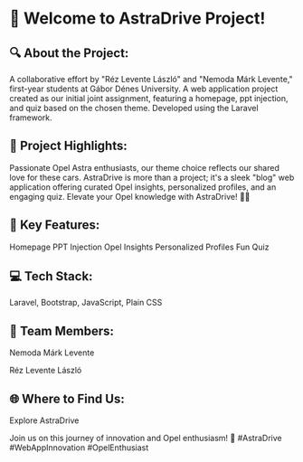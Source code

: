 # 🚀 Welcome to AstraDrive Project!

## 🔍 About the Project:
A collaborative effort by "Réz Levente László" and "Nemoda Márk Levente," first-year students at Gábor Dénes University. A web application project created as our initial joint assignment, featuring a homepage, ppt injection, and quiz based on the chosen theme. Developed using the Laravel framework.

## 🌟 Project Highlights:
Passionate Opel Astra enthusiasts, our theme choice reflects our shared love for these cars. AstraDrive is more than a project; it's a sleek "blog" web application offering curated Opel insights, personalized profiles, and an engaging quiz. Elevate your Opel knowledge with AstraDrive! 🚗🌐

## 🚀 Key Features:

Homepage
PPT Injection
Opel Insights
Personalized Profiles
Fun Quiz

## 💻 Tech Stack:
Laravel, Bootstrap, JavaScript, Plain CSS

## 🤝 Team Members:

Nemoda Márk Levente

Réz Levente László
## 🌐 Where to Find Us:
Explore AstraDrive

Join us on this journey of innovation and Opel enthusiasm! 🌟 #AstraDrive #WebAppInnovation #OpelEnthusiast
